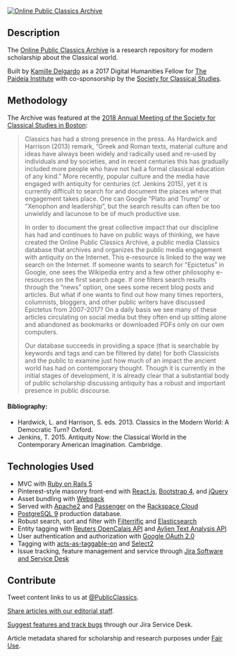 [![Online Public Classics Archive](https://github.com/kamillamagna/classics-archive/blob/master/app/assets/images/Paideia_Archive_2.jpg?raw=true 'OPCA')](http://opca.paideiainstitute.org/)

## Description
The [Online Public Classics Archive](http://opca.paideiainstitute.org/articles) is a research repository for modern scholarship about the Classical world.

Built by [Kamille Delgardo](http://kamille.delgardo.co/) as a 2017 Digital Humanities Fellow for [The Paideia Institute](http://www.paideiainstitute.org) with co-sponsorship by the [Society for Classical Studies](https://classicalstudies.org/).

## Methodology
The Archive was featured at the [2018 Annual Meeting of the Society for Classical Studies in Boston](https://classicalstudies.org/annual-meeting/2018-annual-meeting):
> Classics has had a strong presence in the press. As Hardwick and Harrison (2013) remark, “Greek and Roman texts, material culture and ideas have always been widely and radically used and re-used by individuals and by societies, and in recent centuries this has gradually included more people who have not had a formal classical education of any kind.” More recently, popular culture and the media have engaged with antiquity for centuries (cf. Jenkins 2015), yet it is currently difficult to search for and document the places where that engagement takes place. One can Google “Plato and Trump” or “Xenophon and leadership”, but the search results can often be too unwieldy and lacunose to be of much productive use.
>
> In order to document the great collective impact that our discipline has had and continues to have on public ways of thinking, we have created the Online Public Classics Archive, a public media Classics database that archives and organizes the public media engagement with antiquity on the Internet. This e-resource is linked to the way we search on the Internet. If someone wants to search for "Epictetus” in Google, one sees the Wikipedia entry and a few other philosophy e-resources on the first search page. If one filters search results through the “news” option, one sees some recent blog posts and articles. But what if one wants to find out how many times reporters, columnists, bloggers, and other public writers have discussed Epictetus from 2007-2017? On a daily basis we see many of these articles circulating on social media but they often end up sitting alone and abandoned as bookmarks or downloaded PDFs only on our own computers.
>
> Our database succeeds in providing a space (that is searchable by keywords and tags and can be filtered by date) for both Classicists and the public to examine just how much of an impact the ancient world has had on contemporary thought. Though it is currently in the initial stages of development, it is already clear that a substantial body of public scholarship discussing antiquity has a robust and important presence in public discourse.

#### Bibliography:
* Hardwick, L. and Harrison, S. eds. 2013. Classics in the Modern World: A Democratic Turn? Oxford.
* Jenkins, T. 2015. Antiquity Now: the Classical World in the Contemporary American Imagination. Cambridge.


## Technologies Used
* MVC with [Ruby on Rails 5](https://github.com/rails/rails)
* Pinterest-style masonry front-end with [React.js](https://reactjs.org/), [Bootstrap 4](https://getbootstrap.com/), and [jQuery](https://jquery.com/)
* Asset bundling with [Webpack](https://webpack.js.org/)
* Served with [Apache2](https://httpd.apache.org/) and [Passenger](https://www.phusionpassenger.com/) on the [Rackspace Cloud](https://www.rackspace.com/en-us)
* [PostgreSQL 9](https://www.postgresql.org/) production database.
* Robust search, sort and filter with [Filterrific](https://github.com/jhund/filterrific) and [Elasticsearch](https://github.com/ankane/searchkick)
* Entity tagging with [Reuters OpenCalais API](http://www.opencalais.com/) and [Aylien Text Analysis API](https://aylien.com/)
* User authentication and authorization with [Google OAuth 2.0](https://developers.google.com/identity/protocols/OpenIDConnect)
* Tagging with [acts-as-taggable-on](https://github.com/mbleigh/acts-as-taggable-on) and [Select2](https://select2.org/)
* Issue tracking, feature management and service through [Jira Software and Service Desk](https://www.atlassian.com/software/jira)

## Contribute
Tweet content links to us at [@PublicClassics](https://twitter.com/PublicClassics).

[Share articles with our editorial staff](https://accounts.google.com/signin/oauth/oauthchooseaccount?client_id=415150494328-2k2h1o47fql3vh79s3a8ennakbfopqtk.apps.googleusercontent.com&as=-75f34e5f064627b0&destination=http%3A%2F%2Fopca.paideiainstitute.org&approval_state=!ChRDV3JaVk85WmIzWFo5TVkteERMORIfRTVxdWR6SFlEc3NWb1Bud0gtVkU1UUdtam5sRV9CVQ%E2%88%99AHw7d_cAAAAAWg6zs7aGXoVfqF83z_VE57aNioT3GaqG&xsrfsig=AHgIfE_uzUtLEmzk60SDRs6ICdRh-uQRfg&flowName=GeneralOAuthFlow).

[Suggest features and track bugs](http://104.130.11.126:8080/servicedesk/customer/portal/1) through our Jira Service Desk.

Article metadata shared for scholarship and research purposes under [Fair Use](https://www.copyright.gov/fair-use/more-info.html).
